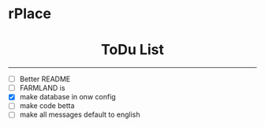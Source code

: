 # rPlace
<div align="center">
<h1>ToDu List </h1>
<hr>
</div>

- [ ] Better README
- [ ] FARMLAND is
- [x] make database in onw config
- [ ] make code betta
- [ ] make all messages default to english 